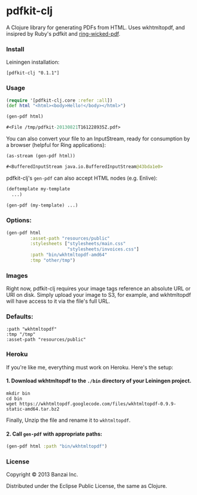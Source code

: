 # pdfkit-clj

A Clojure library for generating PDFs from HTML. Uses wkhtmltopdf, and insipred by Ruby's pdfkit and [ring-wicked-pdf](https://github.com/gberenfield/ring-wicked-pdf).

### Install

Leiningen installation:

```
[pdfkit-clj "0.1.1"]
```

### Usage

```clojure
(require '[pdfkit-clj.core :refer :all])
(def html "<html><body>Hello!</body></html>")

(gen-pdf html)

#<File /tmp/pdfkit-20130821T161228935Z.pdf>
```

You can also convert your file to an InputStream, ready for consumption by a browser (helpful for Ring applications):

```clojure
(as-stream (gen-pdf html))

#<BufferedInputStream java.io.BufferedInputStream@43bda1e0>
```

pdfkit-clj's `gen-pdf` can also accept HTML nodes (e.g. Enlive):

```clojure
(deftemplate my-template
  ...)

(gen-pdf (my-template) ...)
```

### Options:

```clojure
(gen-pdf html
         :asset-path "resources/public"
         :stylesheets ["stylesheets/main.css"
                       "stylesheets/invoices.css"]
         :path "bin/wkhtmltopdf-amd64"
         :tmp "other/tmp")
```

### Images

Right now, pdfkit-clj requires your image tags reference an absolute URL or URI on disk. Simply upload your image to S3, for example, and wkhtmltopdf will have access to it via the file's full URL.

### Defaults:

```
:path "wkhtmltopdf"
:tmp "/tmp"
:asset-path "resources/public"
```

### Heroku

If you're like me, everything must work on Heroku. Here's the setup:

#### 1. Download wkhtmltopdf to the `./bin` directory of your Leiningen project.

```
mkdir bin
cd bin
wget https://wkhtmltopdf.googlecode.com/files/wkhtmltopdf-0.9.9-static-amd64.tar.bz2
```

Finally, Unzip the file and rename it to `wkhtmltopdf`.

#### 2. Call `gen-pdf` with appropriate paths:

```clojure
(gen-pdf html :path "bin/wkhtmltopdf")
```

### License

Copyright © 2013 Banzai Inc.

Distributed under the Eclipse Public License, the same as Clojure.
